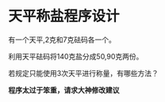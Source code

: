 # 天平称盐程序设计
 有一个天平,2克和7克砝码各一个。

 利用天平砝码将140克盐分成50,90克两份。

 若规定只能使用3次天平进行称量，有哪些方法？




<b>程序太过于笨重，请求大神修改建议<b/>
